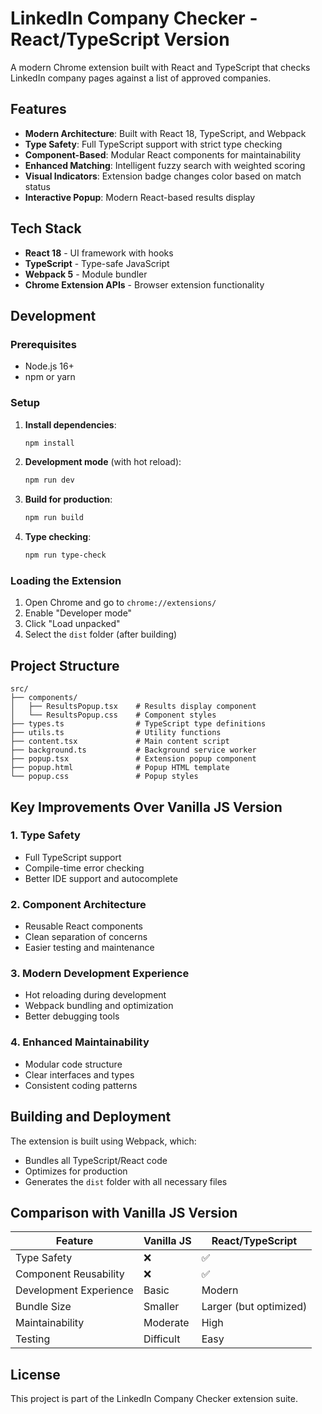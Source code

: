 # LinkedIn Company Checker - React/TypeScript Version

A modern Chrome extension built with React and TypeScript that checks LinkedIn company pages against a list of approved companies.

## Features

- **Modern Architecture**: Built with React 18, TypeScript, and Webpack
- **Type Safety**: Full TypeScript support with strict type checking
- **Component-Based**: Modular React components for maintainability
- **Enhanced Matching**: Intelligent fuzzy search with weighted scoring
- **Visual Indicators**: Extension badge changes color based on match status
- **Interactive Popup**: Modern React-based results display

## Tech Stack

- **React 18** - UI framework with hooks
- **TypeScript** - Type-safe JavaScript
- **Webpack 5** - Module bundler
- **Chrome Extension APIs** - Browser extension functionality

## Development

### Prerequisites

- Node.js 16+
- npm or yarn

### Setup

1. **Install dependencies**:
   ```bash
   npm install
   ```

2. **Development mode** (with hot reload):
   ```bash
   npm run dev
   ```

3. **Build for production**:
   ```bash
   npm run build
   ```

4. **Type checking**:
   ```bash
   npm run type-check
   ```

### Loading the Extension

1. Open Chrome and go to `chrome://extensions/`
2. Enable "Developer mode"
3. Click "Load unpacked"
4. Select the `dist` folder (after building)

## Project Structure

```
src/
├── components/
│   ├── ResultsPopup.tsx    # Results display component
│   └── ResultsPopup.css    # Component styles
├── types.ts                # TypeScript type definitions
├── utils.ts                # Utility functions
├── content.tsx             # Main content script
├── background.ts           # Background service worker
├── popup.tsx               # Extension popup component
├── popup.html              # Popup HTML template
└── popup.css               # Popup styles
```

## Key Improvements Over Vanilla JS Version

### 1. **Type Safety**
- Full TypeScript support
- Compile-time error checking
- Better IDE support and autocomplete

### 2. **Component Architecture**
- Reusable React components
- Clean separation of concerns
- Easier testing and maintenance

### 3. **Modern Development Experience**
- Hot reloading during development
- Webpack bundling and optimization
- Better debugging tools

### 4. **Enhanced Maintainability**
- Modular code structure
- Clear interfaces and types
- Consistent coding patterns

## Building and Deployment

The extension is built using Webpack, which:
- Bundles all TypeScript/React code
- Optimizes for production
- Generates the `dist` folder with all necessary files

## Comparison with Vanilla JS Version

| Feature | Vanilla JS | React/TypeScript |
|---------|------------|------------------|
| Type Safety | ❌ | ✅ |
| Component Reusability | ❌ | ✅ |
| Development Experience | Basic | Modern |
| Bundle Size | Smaller | Larger (but optimized) |
| Maintainability | Moderate | High |
| Testing | Difficult | Easy |

## License

This project is part of the LinkedIn Company Checker extension suite.
